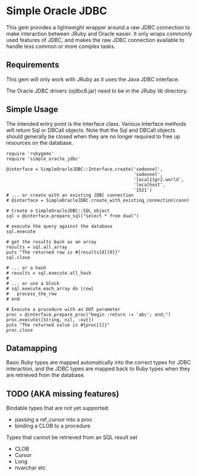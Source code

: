 # Simple Oracle JDBC

This gem provides a lightweight wrapper around a raw JDBC connection to make interaction between JRuby and Oracle easier. It only wraps commonly used features of JDBC, and makes the raw JDBC connection available to handle less common or more complex tasks.

## Requirements

This gem will only work with JRuby as it uses the Java JDBC interface.

The Oracle JDBC drivers (ojdbc6.jar) need to be in the JRuby lib directory.

## Simple Usage

The intended entry point is the Interface class. Various Interface methods will return Sql or DBCall objects. Note that the Sql and DBCall objects should generally be closed when they are no longer required to free up resources on the database.

    require 'rubygems'
    require 'simple_oracle_jdbc'

    @interface = SimpleOracleJDBC::Interface.create('sodonnel',
                                                    'sodonnel',
                                                    'local11gr2.world',
                                                    'localhost',
                                                    '1521')
    # ... or create with an existing JDBC connection
    # @interface = SimpleOracleJDBC.create_with_existing_connection(conn)

    # Create a SimpleOracleJDBC::SQL object
    sql = @interface.prepare_sql("select * from dual")

    # execute the query against the database
    sql.execute

    # get the results back as an array
    results = sql.all_array
    puts "The returned row is #{results[0][0]}"
    sql.close

    # ... or a hash
    # results = sql.execute.all_hash
    #
    # ... or use a block
    # sql.execute.each_array do |row|
    #   process_the_row
    # end

    # Execute a procedure with an OUT parameter
    proc = @interface.prepare_proc("begin :return := 'abc'; end;")
    proc.execute([String, nil, :out])
    puts "The returned value is #{proc[1]}"
    proc.close

## Datamapping

Basic Ruby types are mapped automatically into the correct types for JDBC interaction, and the JDBC types are mapped back to Ruby types when they are retrieved from the database.

## TODO (AKA missing features)

Bindable types that are not yet supported:
 * passing a ref_cursor into a proc
 * binding a CLOB to a procedure

Types that cannot be retrieved from an SQL result set
  * CLOB
  * Cursor
  * Long
  * nvarchar etc